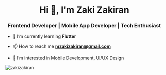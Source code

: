 <h1 align="center">Hi 👋, I'm Zaki Zakiran</h1>
<h3 align="center">Frontend Developer | Mobile App Developer | Tech Enthusiast</h3>

- 🌱 I’m currently learning **Flutter**

- 📫 How to reach me **mzakizakiran@gmail.com**

- 👀 I’m interested in Mobile Development, UI/UX Design


<p><img align="center" src="https://github-readme-stats.vercel.app/api/top-langs?username=zakizakiran&show_icons=true&locale=en&layout=compact" alt="zakizakiran" /></p>

